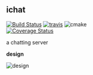 ichat
----------

[![Build Status](https://drone.io/github.com/duguying/ichat/status.png)](https://drone.io/github.com/duguying/ichat/latest)
[![travis](https://api.travis-ci.org/duguying/ichat.png)](https://travis-ci.org/duguying/ichat)
![cmake](http://www.cmake.org/cmake/img/CMake-logo-triangle-download.jpg)<br>
[![Coverage Status](https://coveralls.io/repos/duguying/ichat/badge.png)](https://coveralls.io/r/duguying/ichat)

a chatting server

**design**

![design](https://rawgithub.com/duguying/ichat/master/docs/design.svg)